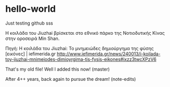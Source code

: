 # hello-world
Just testing github
sss

Η κοιλάδα του Jiuzhai βρίσκεται στο εθνικό πάρκο της Νοτιοδυτικής Κίνας στην οροσειρά Min Shan.

Πηγή: Η κοιλάδα του Jiuzhai: Το μνημειώδες δημιούργημα της φύσης [εικόνες] | iefimerida.gr http://www.iefimerida.gr/news/240013/i-koilada-toy-jiuzhai-mnimeiodes-dimioyrgima-tis-fysis-eikones#ixzz3twcXPzV6

That's my old file! Well I added this now! (master)

After 4++ years, back again to pursue the dream! (note-edits)



